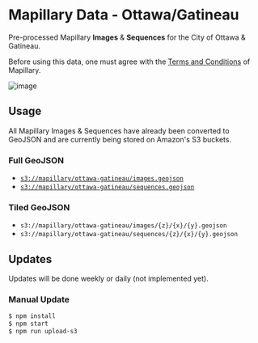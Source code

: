# Mapillary Data - Ottawa/Gatineau

Pre-processed Mapillary **Images** & **Sequences** for the City of Ottawa & Gatineau.

Before using this data, one must agree with the [Terms and Conditions](https://www.mapillary.com/terms) of Mapillary.

![image](https://cloud.githubusercontent.com/assets/550895/25558392/c510fe7c-2cf3-11e7-9f07-0abf51c870e9.png)

## Usage

All Mapillary Images & Sequences have already been converted to GeoJSON and are currently being stored on Amazon's S3 buckets.

### Full GeoJSON

- [`s3://mapillary/ottawa-gatineau/images.geojson`](https://s3.amazonaws.com/mapillary/ottawa-gatineau/images.geojson)
- [`s3://mapillary/ottawa-gatineau/sequences.geojson`](https://s3.amazonaws.com/mapillary/ottawa-gatineau/sequences.geojson)

### Tiled GeoJSON

- `s3://mapillary/ottawa-gatineau/images/{z}/{x}/{y}.geojson`
- `s3://mapillary/ottawa-gatineau/sequences/{z}/{x}/{y}.geojson`

## Updates

Updates will be done weekly or daily (not implemented yet).

### Manual Update

```bash
$ npm install
$ npm start
$ npm run upload-s3
```